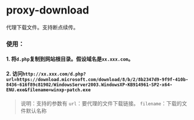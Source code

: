 # proxy-download
代理下载文件。支持断点续传。
### 使用：
#### 1. 将`d.php`复制到网站根目录。假设域名是`xx.xxx.com`。
#### 2. 访问`http://xx.xxx.com/d.php?url=https://download.microsoft.com/download/8/b/2/8b2347d9-9f9f-410b-8436-616f89c81902/WindowsServer2003.WindowsXP-KB914961-SP2-x64-ENU.exe&filename=winxp-patch.exe`

> 说明：支持的参数有 `url`：要代理的文件下载链接。 `filename`：下载的文件默认名称
